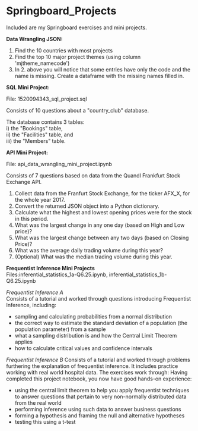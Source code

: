 # Springboard_Projects

Included are my Springboard exercises and mini projects. 



**Data Wrangling JSON:**
1. Find the 10 countries with most projects
2. Find the top 10 major project themes (using column 'mjtheme_namecode')
3. In 2. above you will notice that some entries have only the code and the name is missing. Create a dataframe with the missing names filled in.

**SQL Mini Project:**  

File: 1520094343_sql_project.sql  

Consists of 10 questions about a "country_club" database.     

The database contains 3 tables:  
    i) the "Bookings" table,  
    ii) the "Facilities" table, and  
    iii) the "Members" table.  

**API Mini Project:**  
  
File: api_data_wrangling_mini_project.ipynb

Consists of 7 questions based on data from the Quandl Frankfurt Stock Exchange API. 

1. Collect data from the Franfurt Stock Exchange, for the ticker AFX_X, for the whole year 2017.
2. Convert the returned JSON object into a Python dictionary.
3. Calculate what the highest and lowest opening prices were for the stock in this period.
4. What was the largest change in any one day (based on High and Low price)?
5. What was the largest change between any two days (based on Closing Price)?
6. What was the average daily trading volume during this year?
7. (Optional) What was the median trading volume during this year.  


**Frequentist Inference Mini Projects**  
Files:inferential_statistics_1a-Q6.25.ipynb, inferential_statistics_1b-Q6.25.ipynb

*Frequentist Inference A*  
Consists of a tutorial and worked through questions introducing Frequentist Inference, including: 

- sampling and calculating probabilities from a normal distribution
- the correct way to estimate the standard deviation of a population (the population parameter) from a sample
- what a sampling distribution is and how the Central Limit Theorem applies
- how to calculate critical values and confidence intervals

*Frequentist Inference B*
Consists of a tutorial and worked through problems furthering the explanation of frequentist inference. 
It includes practice working with real world hospital data. The exercises work through: 
Having completed this project notebook, you now have good hands-on experience:

- using the central limit theorem to help you apply frequentist techniques to answer questions that pertain to very non-normally distributed data from the real world
- performing inference using such data to answer business questions
- forming a hypothesis and framing the null and alternative hypotheses
- testing this using a t-test


